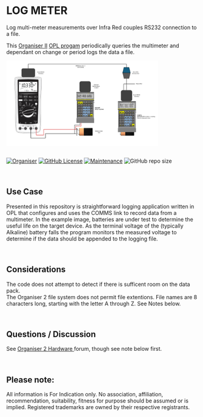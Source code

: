 # LOG METER
Log multi-meter measurements over Infra Red couples RS232 connection to a file.

This <a href="https://en.wikipedia.org/wiki/Psion_Organiser"> Organiser II</a> <a href="https://en.wikipedia.org/wiki/Open_Programming_Language">OPL progam</a> periodically queries the multimeter and dependant on change or period logs the data a file.

<div align="center">
  <div style="display: flex; align-items: flex-start;">
  <img src="https://github.com/nofitnessforpurpose/LOGMETER/blob/main/images/2025-06-03-METLOGGER-02.jpg?raw=true" width="400px" alt="NotFitForPurpose Image copyright (c) 01 June 2025 nofitnessforpurpose All Rights Reserved">
  </div>
</div>
<BR>

[![Organiser](https://img.shields.io/badge/gadget-Organiser_II-blueviolet.svg?%3D&style=flat-square)](https://en.wikipedia.org/wiki/Psion_Organiser)
[![GitHub License](https://img.shields.io/github/license/nofitnessforpurpose/LOGMETER?style=flat-square)](https://github.com/nofitnessforpurpose/LOGMETER/blob/main/LICENSE)
[![Maintenance](https://img.shields.io/badge/maintained%3F-yes-green.svg?style=flat-square)](https://github.com/nofitnessforpurpose/TopSlotCase/graphs/commit-activity)
![GitHub repo size](https://img.shields.io/github/repo-size/nofitnessforpurpose/LOGMETER?style=flat-square)

<br>  

## Use Case
Presented in this repository is straightforward logging application written in OPL that configures and uses the COMMS link to record data from a multimeter. In the example image, batteries are under test to determine the useful life on the target device. As the terminal voltage of the (typically Alkaline) battery falls the program monitors the measured voltage to determine if the data should be appended to the logging file.


<BR>

## Considerations
The code does not attempt to detect if there is sufficent room on the data pack.  
The Organiser 2 file system does not permit file extentions. 
File names are 8 characters long, starting with the letter A through Z.
See Notes below.  

<BR>

## Questions / Discussion
See <a target="_blank" rel="noopener noreferrer" href="https://www.organiser2.com/"> Organiser 2 Hardware </a> forum, though see note below first.


<BR>

## Please note:  
All information is For Indication only.
No association, affiliation, recommendation, suitability, fitness for purpose should be assumed or is implied.
Registered trademarks are owned by their respective registrants.
